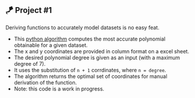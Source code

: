 ## 🪁 Project #1 
Deriving functions to accurately model datasets is no easy feat. 
* This [python algorithm](/polynomials.py) computes the most accurate polynomial obtainable for a given dataset.
* The x and y coordinates are provided in column format on a excel sheet.
* The desired polynomial degree is given as an input (with a maximum degree of 7).
* It uses the substitution of `n + 1` corrdinates, where `n = degree`.
* The algorithm returns the optimal set of coordinates for manual derivation of the function. 
* Note: this code is a work in progress. 
